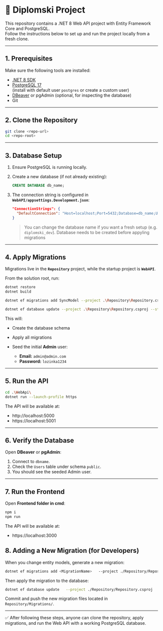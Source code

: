 # 🚀 Diplomski Project

This repository contains a .NET 8 Web API project with Entity Framework Core and PostgreSQL.  
Follow the instructions below to set up and run the project locally from a fresh clone.

---

## 1. Prerequisites

Make sure the following tools are installed:

- [.NET 8 SDK](https://dotnet.microsoft.com/download/dotnet/8.0)
- [PostgreSQL 17](https://www.postgresql.org/download/)  
  (install with default user `postgres` or create a custom user)
- [DBeaver](https://dbeaver.io/) or pgAdmin (optional, for inspecting the database)
- Git

---

## 2. Clone the Repository

```bash
git clone <repo-url>
cd <repo-root>
```

---

## 3. Database Setup

1. Ensure PostgreSQL is running locally.
2. Create a new database (if not already existing):

   ```sql
   CREATE DATABASE db_name;
   ```

3. The connection string is configured in **`WebAPI/appsettings.Development.json`**:

   ```json
   "ConnectionStrings": {
     "DefaultConnection": "Host=localhost;Port=5432;Database=db_name;Username=postgres;Password=yourpassword"
   }
   ```

   > You can change the database name if you want a fresh setup (e.g. `diplomski_dev`). Database needs to be created before appyling migrations

---

## 4. Apply Migrations

Migrations live in the **`Repository`** project, while the startup project is **`WebAPI`**.

From the solution root, run:

```bash
dotnet restore
dotnet build

dotnet ef migrations add SyncModel --project .\Repository\Repository.csproj --startup-project .\WebAPI\WebAPI.csproj --context AppDbContext -v

dotnet ef database update --project .\Repository\Repository.csproj --startup-project .\WebAPI\WebAPI.csproj --context AppDbContext
```

This will:

- Create the database schema
- Apply all migrations
- Seed the initial **Admin** user:

  - **Email:** `admin@admin.com`  
  - **Password:** `lozinka1234`  

---

## 5. Run the API 

```bash
cd .\WebApi\
dotnet run --launch-profile https
```

The API will be available at:

- http://localhost:5000  
- https://localhost:5001  

---

## 6. Verify the Database

Open **DBeaver** or **pgAdmin**:

1. Connect to `dbname`.
2. Check the `Users` table under schema `public`.
3. You should see the seeded Admin user.

---

## 7. Run the Frontend 

Open **Frontend folder in cmd**:

```bash
npm i 
npm run

```

The API will be available at:

- https://localhost:3000  

## 8. Adding a New Migration (for Developers)

When you change entity models, generate a new migration:

```bash
dotnet ef migrations add <MigrationName>   --project ./Repository/Repository.csproj   --startup-project ./WebAPI/WebAPI.csproj   --context AppDbContext
```

Then apply the migration to the database:

```bash
dotnet ef database update   --project ./Repository/Repository.csproj   --startup-project ./WebAPI/WebAPI.csproj   --context AppDbContext
```

Commit and push the new migration files located in `Repository/Migrations/`.

---

✅ After following these steps, anyone can clone the repository, apply migrations, and run the Web API with a working PostgreSQL database.
